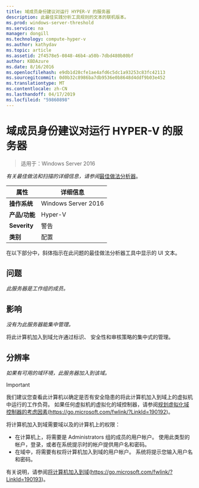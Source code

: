 ```yaml
---
title: 域成员身份建议对运行 HYPER-V 的服务器
description: 此最佳实践分析工具规则的文本的联机版本。
ms.prod: windows-server-threshold
ms.service: na
manager: dongill
ms.technology: compute-hyper-v
ms.author: kathydav
ms.topic: article
ms.assetid: 2f4578e5-0848-46b4-a50b-7dbd480b80bf
author: KBDAzure
ms.date: 8/16/2016
ms.openlocfilehash: e9db1d28cfe1ae4afd6c5dc1a93253c83fc42113
ms.sourcegitcommit: 0d0b32c8986ba7db9536e0b8648d4ddf9b03e452
ms.translationtype: MT
ms.contentlocale: zh-CN
ms.lasthandoff: 04/17/2019
ms.locfileid: "59860898"
---
```

# <a name="domain-membership-is-recommended-for-servers-running-hyper-v"></a>域成员身份建议对运行 HYPER-V 的服务器

>适用于：Windows Server 2016


  
*有关最佳做法和扫描的详细信息，请参阅*[最佳做法分析器](https://go.microsoft.com/fwlink/?LinkId=122786)。  
  
|属性|详细信息|  
|-|-|  
|**操作系统**|Windows Server 2016|  
|**产品/功能**|Hyper-V|  
|**Severity**|警告|  
|**类别**|配置|  
  
在以下部分中，斜体指示在此问题的最佳做法分析器工具中显示的 UI 文本。  
  
## <a name="issue"></a>问题  
  
*此服务器是工作组的成员。*  
  
## <a name="impact"></a>影响  
  
*没有为此服务器能集中管理。*  
  
将此计算机加入到域允许通过标识、 安全性和审核策略的集中式的管理。  
  
## <a name="resolution"></a>分辨率  
  
*如果有可用的域环境，此服务器加入到该域。*  
  
> [!IMPORTANT]  
> 我们建议您查看此计算机以确定是否有安全隐患的将此计算机加入到域上的虚拟机中运行的工作负荷。 如果任何虚拟机的虚拟化的域控制器，请参阅[规划虚拟化域控制器的考虑因素](https://go.microsoft.com/fwlink/?LinkId=190192)(https://go.microsoft.com/fwlink/?LinkId=190192)。  
  
将计算机加入到域需要域以及的计算机上的权限：   
- 在计算机上，将需要是 Administrators 组的成员的用户帐户。 使用此类型的帐户，登录，或者在系统提示时的帐户提供用户名和密码。   
- 在域中，将需要有权将计算机加入到域的用户帐户。 系统将提示您输入用户名和密码。  
  
有关说明，请参阅[将计算机加入到域](https://go.microsoft.com/fwlink/?LinkId=190193)(https://go.microsoft.com/fwlink/?LinkId=190193)。  
  


